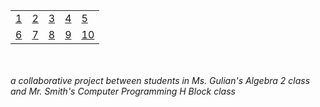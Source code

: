 <table>
  <tr>
   <td>
      <a href="http://alpha.editor.p5js.org/full/">1</a>
    </td>
   <td>
      <a href="http://alpha.editor.p5js.org/full/">2</a>
    </td>
   <td>
      <a href="http://alpha.editor.p5js.org/full/">3</a>
    </td>
   <td>
      <a href="http://alpha.editor.p5js.org/full/">4</a>
    </td>
   <td>
      <a href="http://alpha.editor.p5js.org/full/">5</a>
    </td>
  </tr>
  <tr>
   <td>
      <a href="http://alpha.editor.p5js.org/full/">6</a>
    </td>
   <td>
      <a href="http://alpha.editor.p5js.org/full/">7</a>
    </td>
   <td>
      <a href="http://alpha.editor.p5js.org/full/">8</a>
    </td>
   <td>
      <a href="http://alpha.editor.p5js.org/full/">9</a>
    </td>
   <td>
      <a href="http://alpha.editor.p5js.org/full/">10</a>
    </td>
  </tr>
</table>

<br>
<br>
<em>a collaborative project between students in Ms. Gulian's Algebra 2 class and Mr. Smith's Computer Programming H Block class</em>
<br>
<br>

